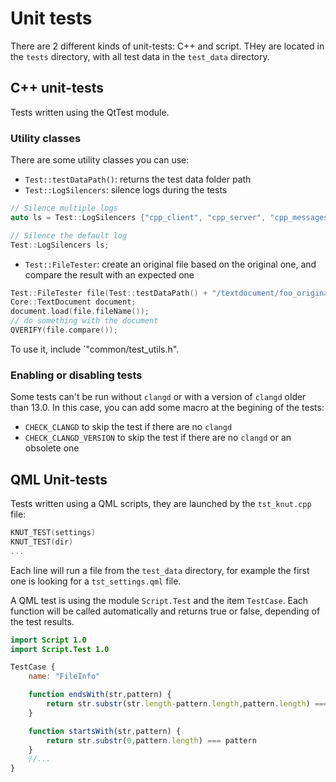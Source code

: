 # Unit tests

There are 2 different kinds of unit-tests: C++ and script. THey are located in the `tests` directory, with all test data in the `test_data` directory.

## C++ unit-tests

Tests written using the QtTest module.

### Utility classes

There are some utility classes you can use:

- `Test::testDataPath()`: returns the test data folder path
- `Test::LogSilencers`: silence logs during the tests
```cpp
// Silence multiple logs
auto ls = Test::LogSilencers {"cpp_client", "cpp_server", "cpp_messages"};

// Silence the default log
Test::LogSilencers ls;
```


- `Test::FileTester`: create an original file based on the original one, and compare the result with an expected one

```cpp
Test::FileTester file(Test::testDataPath() + "/textdocument/foo_original.txt");
Core::TextDocument document;
document.load(file.fileName());
// do something with the document
QVERIFY(file.compare());
```

To use it, include `"common/test_utils.h".

### Enabling or disabling tests

Some tests can't be run without `clangd` or with a version of `clangd` older than 13.0.
In this case, you can add some macro at the begining of the tests:

- `CHECK_CLANGD` to skip the test if there are no `clangd`
- `CHECK_CLANGD_VERSION` to skip the test if there are no `clangd` or an obsolete one


## QML Unit-tests

Tests written using a QML scripts, they are launched by the `tst_knut.cpp` file:

```cpp
KNUT_TEST(settings)
KNUT_TEST(dir)
...
```

Each line will run a file from the `test_data` directory, for example the first one is looking for a `tst_settings.qml` file.

A QML test is using the module `Script.Test` and the item `TestCase`. Each function will be called automatically and returns true or false, depending of the test results.

```qml
import Script 1.0
import Script.Test 1.0

TestCase {
    name: "FileInfo"

    function endsWith(str,pattern) {
        return str.substr(str.length-pattern.length,pattern.length) === pattern
    }

    function startsWith(str,pattern) {
        return str.substr(0,pattern.length) === pattern
    }
    //...
}
```
